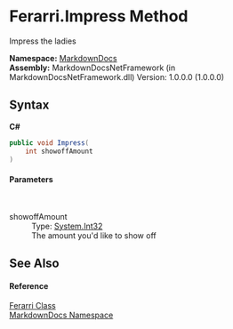 # Ferarri.Impress Method 
 

Impress the ladies

**Namespace:**&nbsp;<a href="N_MarkdownDocs">MarkdownDocs</a><br />**Assembly:**&nbsp;MarkdownDocsNetFramework (in MarkdownDocsNetFramework.dll) Version: 1.0.0.0 (1.0.0.0)

## Syntax

**C#**<br />
``` C#
public void Impress(
	int showoffAmount
)
```


#### Parameters
&nbsp;<dl><dt>showoffAmount</dt><dd>Type: <a href="http://msdn2.microsoft.com/en-us/library/td2s409d" target="_blank">System.Int32</a><br />The amount you'd like to show off</dd></dl>

## See Also


#### Reference
<a href="T_MarkdownDocs_Ferarri">Ferarri Class</a><br /><a href="N_MarkdownDocs">MarkdownDocs Namespace</a><br />